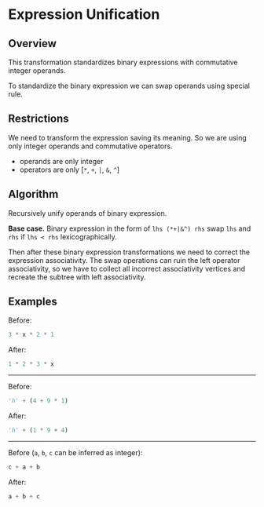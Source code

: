 # Expression Unification

## Overview

This transformation standardizes binary expressions with commutative integer operands.

To standardize the binary expression we can swap operands using special rule.

## Restrictions

We need to transform the expression saving its meaning. So we are using only integer operands and commutative operators.

* operands are only integer
* operators are only [`*`, `+`, `|`, `&`, `^`]

## Algorithm

Recursively unify operands of binary expression.

__Base case.__
Binary expression in the form of `lhs (*+|&^) rhs` swap `lhs` and `rhs` if `lhs < rhs` lexicographically.

Then after these binary expression transformations we need to correct the expression associativity. The swap operations
can ruin the left operator associativity, so we have to collect all incorrect associativity vertices and recreate the
subtree with left associativity.

## Examples

Before:

```python
3 * x * 2 * 1
```

After:

```python
1 * 2 * 3 * x
```

---

Before:

```python
'h' + (4 + 9 * 1)
```

After:

```python
'h' + (1 * 9 + 4)
```

---

Before (`a`, `b`, `c` can be inferred as integer):

```python
c + a + b
```

After:

```python
a + b + c
```